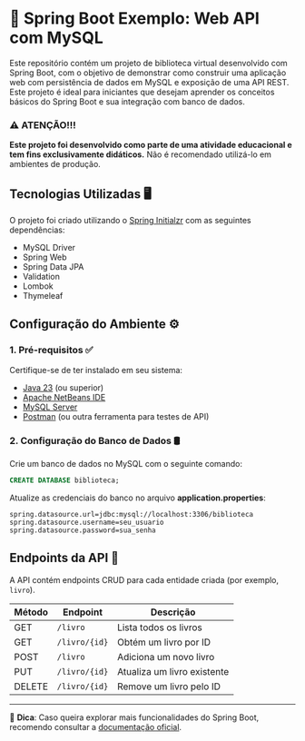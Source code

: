 # 🚀 Spring Boot Exemplo: Web API com MySQL

Este repositório contém um projeto de biblioteca virtual desenvolvido com Spring Boot, com o objetivo de demonstrar como construir uma aplicação web com persistência de dados em MySQL e exposição de uma API REST. Este projeto é ideal para iniciantes que desejam aprender os conceitos básicos do Spring Boot e sua integração com banco de dados.

### ⚠️ ATENÇÃO!!!
**Este projeto foi desenvolvido como parte de uma atividade educacional e tem fins exclusivamente didáticos.** Não é recomendado utilizá-lo em ambientes de produção.


## Tecnologias Utilizadas 🖥️
O projeto foi criado utilizando o [Spring Initialzr](https://start.spring.io) com as seguintes dependências:

- MySQL Driver
- Spring Web
- Spring Data JPA
- Validation
- Lombok
- Thymeleaf

## Configuração do Ambiente ⚙️

### 1. Pré-requisitos ✅
Certifique-se de ter instalado em seu sistema:
- [Java 23](https://www.oracle.com/br/java/technologies/downloads/) (ou superior)
- [Apache NetBeans IDE](https://netbeans.apache.org/front/main/index.html)
- [MySQL Server](https://www.mysql.com)
- [Postman](https://www.postman.com) (ou outra ferramenta para testes de API)

### 2. Configuração do Banco de Dados 🛢️
Crie um banco de dados no MySQL com o seguinte comando:
```sql
CREATE DATABASE biblioteca;
```

Atualize as credenciais do banco no arquivo **application.properties**:
```properties
spring.datasource.url=jdbc:mysql://localhost:3306/biblioteca
spring.datasource.username=seu_usuario
spring.datasource.password=sua_senha
```

## Endpoints da API 📡

A API contém endpoints CRUD para cada entidade criada (por exemplo, `livro`).

| Método | Endpoint       | Descrição                     |
|--------|---------------|--------------------------------|
| GET    | `/livro`   | Lista todos os livros       |
| GET    | `/livro/{id}` | Obtém um livro por ID     |
| POST   | `/livro`   | Adiciona um novo livro      |
| PUT    | `/livro/{id}` | Atualiza um livro existente |
| DELETE | `/livro/{id}` | Remove um livro pelo ID    |


---
📌 **Dica**: Caso queira explorar mais funcionalidades do Spring Boot, recomendo consultar a [documentação oficial](https://spring.io/projects/spring-boot).

